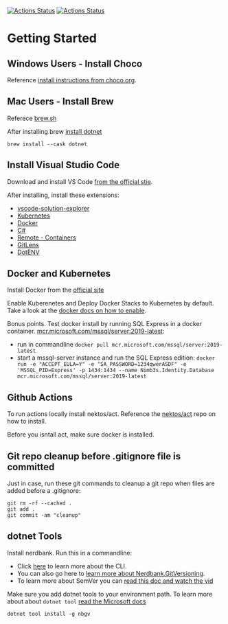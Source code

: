 [![Actions Status](https://github.com/nimb3s/identity/workflows/master/badge.svg)](https://github.com/nimb3s/identity/actions)
[![Actions Status](https://github.com/nimb3s/identity/workflows/develop/badge.svg)](https://github.com/nimb3s/identity/actions)


# Getting Started
## Windows Users - Install Choco
Reference [install instructions from choco.org](https://chocolatey.org/install).
## Mac Users - Install Brew
Referece [brew.sh](https://brew.sh/)

After installing brew [install dotnet](https://formulae.brew.sh/cask/dotnet)

```brew
brew install --cask dotnet
```

## Install Visual Studio Code
Download and install VS Code [from the official stie]((https://code.visualstudio.com/download)).

After installing, install these extensions:
- [vscode-solution-explorer](https://marketplace.visualstudio.com/items?itemName=fernandoescolar.vscode-solution-explorer)
- [Kubernetes](https://marketplace.visualstudio.com/items?itemName=ms-kubernetes-tools.vscode-kubernetes-tools)
- [Docker](https://marketplace.visualstudio.com/items?itemName=ms-azuretools.vscode-docker)
- [C#](https://marketplace.visualstudio.com/items?itemName=ms-dotnettools.csharp)
- [Remote - Containers](https://marketplace.visualstudio.com/items?itemName=ms-vscode-remote.remote-containers)
- [GitLens](https://marketplace.visualstudio.com/items?itemName=eamodio.gitlens)
- [DotENV](https://marketplace.visualstudio.com/items?itemName=mikestead.dotenv)

## Docker and Kubernetes

Install Docker from the [official site](https://www.docker.com/products/docker-desktop)

Enable Kuberenetes and Deploy Docker Stacks to Kubernetes by default. Take a look at the [docker docs on how to enable](https://docs.docker.com/desktop/kubernetes/).

Bonus points. Test docker install by running SQL Express in a docker container. [mcr.microsoft.com/mssql/server:2019-latest](https://hub.docker.com/_/microsoft-mssql-server):
  - run in commandline `docker pull mcr.microsoft.com/mssql/server:2019-latest`
  - start a mssql-server instance and run the SQL Express edition: `docker run -e "ACCEPT_EULA=Y" -e "SA_PASSWORD=1234qwerASDF" -e 'MSSQL_PID=Express' -p 1434:1434 --name Nimb3s.Identity.Database mcr.microsoft.com/mssql/server:2019-latest`

## Github Actions
To run actions locally install nektos/act. Reference the [nektos/act](https://github.com/nektos/act) repo on how to install.

Before you isntall act, make sure docker is installed.

## Git repo cleanup before .gitignore file is committed
Just in case, run these git commands to cleanup a git repo when files are added before a .gitignore:
```
git rm -rf --cached .
git add .
git commit -am "cleanup"
```

## dotnet Tools
Install nerdbank. Run this in a commandline:
  - Click [here](https://github.com/dotnet/Nerdbank.GitVersioning/blob/master/doc/nbgv-cli.md) to learn more about the CLI. 
  - You can also go here to [learn more about Nerdbank.GitVersioning](https://github.com/dotnet/Nerdbank.GitVersioning).
  - To learn more about SemVer you can [read this doc and watch the vid](https://apifriends.com/api-management/what-is-semantic-versioning/)

Make sure you add dotnet tools to your environment path. To learn more about about `dotnet tool` [read the Microsoft docs](https://docs.microsoft.com/en-us/dotnet/core/tools/dotnet-tool-install)

```
dotnet tool install -g nbgv
```
